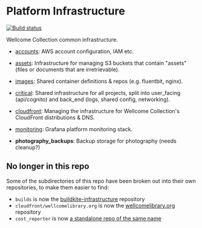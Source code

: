 # Platform Infrastructure

[![Build status](https://badge.buildkite.com/77ed104b8415c0879a234231e0fa3eebde5adf34f434b9ba9a.svg?branch=master)](https://buildkite.com/wellcomecollection/platform-infrastructure)

Wellcome Collection common infrastructure.

- [accounts](accounts/README.md): AWS account configuration, IAM etc.

- [assets](assets/README.md): Infrastructure for managing S3 buckets that contain "assets" (files or documents that are irretrievable).

- [images](images/README.md): Shared container definitions & repos (e.g. fluentbit, nginx).

- [critical](critical/README.md): Shared infrastructure for all projects, split into user_facing (api/cognito) and back_end (logs, shared config, networking).

- [cloudfront](cloudfront/README.md): Managing the infrastructure for Wellcome Collection's CloudFront distributions & DNS.

- [monitoring](monitoring/README.md): Grafana platform monitoring stack.

- **photography_backups**: Backup storage for photography (needs cleanup?)

## No longer in this repo

Some of the subdirectories of this repo have been broken out into their own repositories, to make them easier to find:

*   `builds` is now the [buildkite-infrastructure](https://github.com/wellcomecollection/buildkite-infrastructure) repository
*   `cloudfront/wellcomelibrary.org` is now the [wellcomelibrary.org](https://github.com/wellcomecollection/wellcomelibrary.org) repository
*   `cost_reporter` is now [a standalone repo of the same name](https://github.com/wellcomecollection/cost_reporter)

